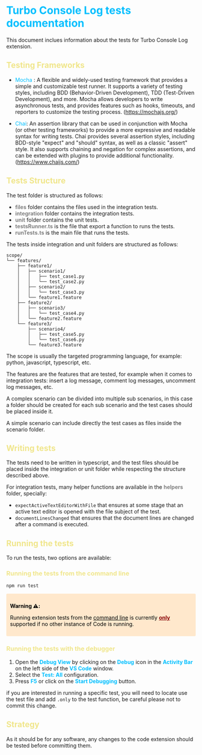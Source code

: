 # <span style="color:deepskyblue">**Turbo Console Log tests documentation**</span>

This document inclues information about the tests for Turbo Console Log extension.

## <span style="color:khaki">**Testing Frameworks**</span>

- <span style="color:deepskyblue">Mocha</span>
  : A flexible and widely-used testing framework that provides a simple and customizable test runner. It supports a variety of testing styles, including BDD (Behavior-Driven Development), TDD (Test-Driven Development), and more. Mocha allows developers to write asynchronous tests, and provides features such as hooks, timeouts, and reporters to customize the testing process. (https://mochajs.org/)

- <span style="color:deepskyblue">Chai</span>: An assertion library that can be used in conjunction with Mocha (or other testing frameworks) to provide a more expressive and readable syntax for writing tests. Chai provides several assertion styles, including BDD-style "expect" and "should" syntax, as well as a classic "assert" style. It also supports chaining and negation for complex assertions, and can be extended with plugins to provide additional functionality. (https://www.chaijs.com/)

## <span style="color:khaki">**Tests Structure**</span>

The test folder is structured as follows:

- <span style="color:#808080">**files**</span> folder contains the files used in the integration tests.
- <span style="color:#808080">**integration**</span> folder contains the integration tests.
- <span style="color:#808080">**unit**</span> folder contains the unit tests.
- <span style="color:#808080">**testsRunner.ts**</span> is the file that export a function to runs the tests.
- <span style="color:#808080">**runTests.ts**</span> is the main file that runs the tests.

The tests inside integration and unit folders are structured as follows:

```
scope/
└── features/
    ├── feature1/
    │   ├── scenario1/
    │   │   ├── test_case1.py
    │   │   └── test_case2.py
    │   ├── scenario2/
    │   │   └── test_case3.py
    │   └── feature1.feature
    ├── feature2/
    │   ├── scenario3/
    │   │   └── test_case4.py
    │   └── feature2.feature
    └── feature3/
        ├── scenario4/
        │   ├── test_case5.py
        │   └── test_case6.py
        └── feature3.feature
```

The scope is usually the targeted programming language, for example: python, javascript, typescript, etc.

The features are the features that are tested, for example when it comes to integration tests: insert a log message, comment log messages, uncomment log messages, etc.

A complex scenario can be divided into multiple sub scenarios, in this case a folder should be created for each sub scenario and the test cases should be placed inside it.

A simple scenario can include directly the test cases as files inside the scenario folder.

## <span style="color:khaki">**Writing tests**</span>

The tests need to be written in typescript, and the test files should be placed inside the integration or unit folder while respecting the structure described above.

For integration tests, many helper functions are available in the <span style="color:#808080">**helpers**</span> folder, specially:

- `expectActiveTextEditorWithFile` that ensures at some stage that an active text editor is opened with the file subject of the test.
- `documentLinesChanged` that ensures that the document lines are changed after a command is executed.

## <span style="color:khaki">**Running the tests**</span>

To run the tests, two options are available:

### <span style="color:khaki">**Running the tests from the command line**</span>

```
npm run test
```

<div class="warning">
  
<span style="color:black"> **Warning ⚠️:** <span style="color:black">

<span style="color:black">Running extension tests from the <u>command line</u> is currently <u style="color:darkred">**only**</u> supported if no other instance of Code is running.</span>

</div>

<style>
.warning {
  background-color: #FFE8CC;
  padding: 10px;
  margin: 10px 0;
  border-radius: 3px;
}
</style>

### <span style="color:khaki">**Running the tests with the debugger**</span>

1. Open the <span style="color:deepskyblue">**Debug View**</span> by clicking on the <span style="color:deepskyblue">**Debug**</span> icon in the <span style="color:deepskyblue">**Activity Bar**</span> on the left side of the <span style="color:deepskyblue">**VS Code**</span> window.
2. Select the <span style="color:deepskyblue">**Test: All**</span> configuration.
3. Press <span style="color:deepskyblue">**F5**</span> or click on the <span style="color:deepskyblue">**Start Debugging**</span> button.

if you are interested in running a specific test, you will need to locate use the test file and add `.only` to the test function, be careful please not to commit this change.

## <span style="color:khaki">**Strategy**</span>

As it should be for any software, any changes to the code extension should be tested before committing them.
